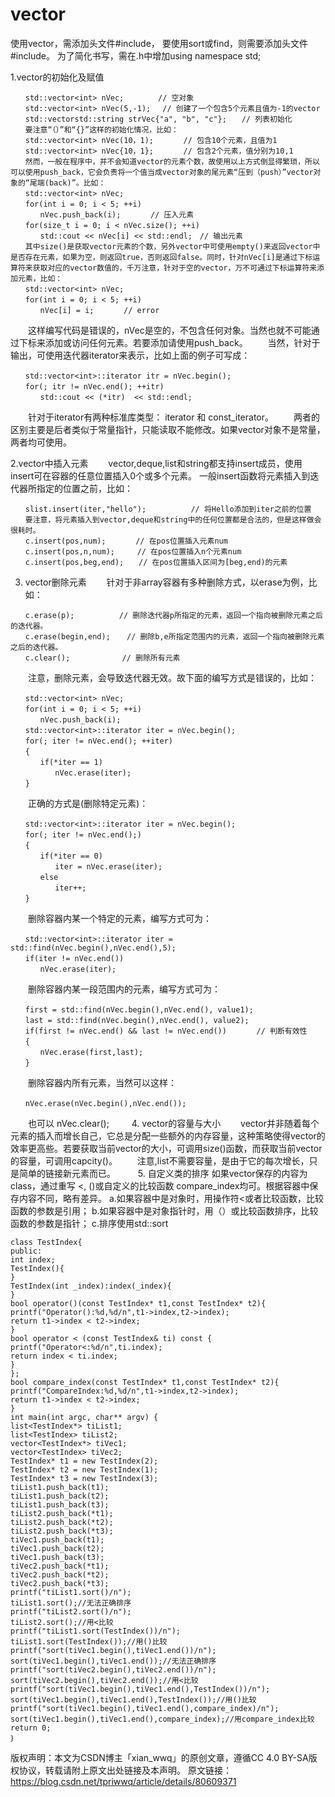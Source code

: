 # vector

使用vector，需添加头文件#include<vector>，
   要使用sort或find，则需要添加头文件#include<algorithm>。
   为了简化书写，需在.h中增加using namespace std;

1.vector的初始化及赋值
```
　　std::vector<int> nVec;　　　　 // 空对象
　　std::vector<int> nVec(5,-1);　 // 创建了一个包含5个元素且值为-1的vector
　　std::vectorstd::string strVec{"a", "b", "c"};　　// 列表初始化  　
　　要注意“（）”和“{}”这样的初始化情况，比如：
　　std::vector<int> nVec(10，1);　　　　// 包含10个元素，且值为1
　　std::vector<int> nVec{10，1};　　　　// 包含2个元素，值分别为10,1
　　然而，一般在程序中，并不会知道vector的元素个数，故使用以上方式倒显得繁琐，所以可以使用push_back，它会负责将一个值当成vector对象的尾元素“压到（push）”vector对象的“尾端(back)”。比如：
　　std::vector<int> nVec;
　　for(int i = 0; i < 5; ++i)
　　　　nVec.push_back(i);　　　　// 压入元素
　　for(size_t i = 0; i < nVec.size(); ++i)
　　　　std::cout << nVec[i] << std::endl;　// 输出元素
　　其中size()是获取vector元素的个数，另外vector中可使用empty()来返回vector中是否存在元素，如果为空，则返回true，否则返回false。同时，针对nVec[i]是通过下标运算符来获取对应的vector数值的，千万注意，针对于空的vector，万不可通过下标运算符来添加元素，比如：
　　std::vector<int> nVec;
　　for(int i = 0; i < 5; ++i)
　　　　nVec[i] = i;　　　　// error
```
　　这样编写代码是错误的，nVec是空的，不包含任何对象。当然也就不可能通过下标来添加或访问任何元素。若要添加请使用push_back。
　　当然，针对于输出，可使用迭代器iterator来表示，比如上面的例子可写成：
```
　　std::vector<int>::iterator itr = nVec.begin();
　　for(; itr != nVec.end(); ++itr)
　　　　std::cout << (*itr)  << std::endl;
```
　　针对于iterator有两种标准库类型： iterator 和 const_iterator。
　　两者的区别主要是后者类似于常量指针，只能读取不能修改。如果vector对象不是常量，两者均可使用。

2.vector中插入元素
　　vector,deque,list和string都支持insert成员，使用insert可在容器的任意位置插入0个或多个元素。
一般insert函数将元素插入到迭代器所指定的位置之前，比如：
```
　　slist.insert(iter,"hello");　　　　　　// 将Hello添加到iter之前的位置
　　要注意，将元素插入到vector,deque和string中的任何位置都是合法的，但是这样做会很耗时。
　　c.insert(pos,num);　　　　// 在pos位置插入元素num
　　c.insert(pos,n,num);　　　// 在pos位置插入n个元素num
　　c.insert(pos,beg,end);　　// 在pos位置插入区间为[beg,end)的元素
```

3. vector删除元素
　　针对于非array容器有多种删除方式，以erase为例，比如：
```
　　c.erase(p);　　　　　　// 删除迭代器p所指定的元素，返回一个指向被删除元素之后的迭代器。
　　c.erase(begin,end);　  // 删除b,e所指定范围内的元素，返回一个指向被删除元素之后的迭代器。
　　c.clear();　　　　　　　// 删除所有元素
```
　　注意，删除元素，会导致迭代器无效。故下面的编写方式是错误的，比如：
```
　　std::vector<int> nVec;
　　for(int i = 0; i < 5; ++i)
　　　　nVec.push_back(i);
　　std::vector<int>::iterator iter = nVec.begin();
　　for(; iter != nVec.end(); ++iter)
　　{
　　　　if(*iter == 1)
　　　　　　nVec.erase(iter);
　　}
```
　　正确的方式是(删除特定元素)：
```
　　std::vector<int>::iterator iter = nVec.begin();
　　for(; iter != nVec.end();)
　　{
　　　　if(*iter == 0)
　　　　　　iter = nVec.erase(iter);
　　　　else
　　　　　　iter++;
　　}
```
　　删除容器内某一个特定的元素，编写方式可为：
```
　　std::vector<int>::iterator iter = std::find(nVec.begin(),nVec.end(),5);
　　if(iter != nVec.end())
　　　　nVec.erase(iter);
```
　　删除容器内某一段范围内的元素，编写方式可为：
```
　　first = std::find(nVec.begin(),nVec.end(), value1);
　　last = std::find(nVec.begin(),nVec.end(), value2);
　　if(first != nVec.end() && last != nVec.end())　　　　// 判断有效性
　　{
　　　　nVec.erase(first,last);
　　}
```
　　删除容器内所有元素，当然可以这样：
```
　　nVec.erase(nVec.begin(),nVec.end());
```
　　也可以 nVec.clear();
　　
4. vector的容量与大小
　　vector并非随着每个元素的插入而增长自己，它总是分配一些额外的内存容量，这种策略使得vector的效率更高些。若要获取当前vector的大小，可调用size()函数，而获取当前vector的容量，可调用capcity()。
　　注意,list不需要容量，是由于它的每次增长，只是简单的链接新元素而已。
　　
5. 自定义类的排序
如果vector保存的内容为class，通过重写 <, ()或自定义的比较函数 compare_index均可。根据容器中保存内容不同，略有差异。
a.如果容器中是对象时，用操作符<或者比较函数，比较函数的参数是引用；
b.如果容器中是对象指针时，用（）或比较函数排序，比较函数的参数是指针；
c.排序使用std::sort
```
class TestIndex{
public:
int index;
TestIndex(){
}
TestIndex(int _index):index(_index){
}
bool operator()(const TestIndex* t1,const TestIndex* t2){
printf("Operator():%d,%d/n",t1->index,t2->index);
return t1->index < t2->index;
}
bool operator < (const TestIndex& ti) const {
printf("Operator<:%d/n",ti.index);
return index < ti.index;
}
};
bool compare_index(const TestIndex* t1,const TestIndex* t2){
printf("CompareIndex:%d,%d/n",t1->index,t2->index);
return t1->index < t2->index;
}
int main(int argc, char** argv) {
list<TestIndex*> tiList1;
list<TestIndex> tiList2;
vector<TestIndex*> tiVec1;
vector<TestIndex> tiVec2;
TestIndex* t1 = new TestIndex(2);
TestIndex* t2 = new TestIndex(1);
TestIndex* t3 = new TestIndex(3);
tiList1.push_back(t1);
tiList1.push_back(t2);
tiList1.push_back(t3);
tiList2.push_back(*t1);
tiList2.push_back(*t2);
tiList2.push_back(*t3);
tiVec1.push_back(t1);
tiVec1.push_back(t2);
tiVec1.push_back(t3);
tiVec2.push_back(*t1);
tiVec2.push_back(*t2);
tiVec2.push_back(*t3);
printf("tiList1.sort()/n");
tiList1.sort();//无法正确排序
printf("tiList2.sort()/n");
tiList2.sort();//用<比较
printf("tiList1.sort(TestIndex())/n");
tiList1.sort(TestIndex());//用()比较
printf("sort(tiVec1.begin(),tiVec1.end())/n");
sort(tiVec1.begin(),tiVec1.end());//无法正确排序
printf("sort(tiVec2.begin(),tiVec2.end())/n");
sort(tiVec2.begin(),tiVec2.end());//用<比较
printf("sort(tiVec1.begin(),tiVec1.end(),TestIndex())/n");
sort(tiVec1.begin(),tiVec1.end(),TestIndex());//用()比较
printf("sort(tiVec1.begin(),tiVec1.end(),compare_index)/n");
sort(tiVec1.begin(),tiVec1.end(),compare_index);//用compare_index比较
return 0;
｝
```

版权声明：本文为CSDN博主「xian_wwq」的原创文章，遵循CC 4.0 BY-SA版权协议，转载请附上原文出处链接及本声明。
原文链接：https://blog.csdn.net/tpriwwq/article/details/80609371